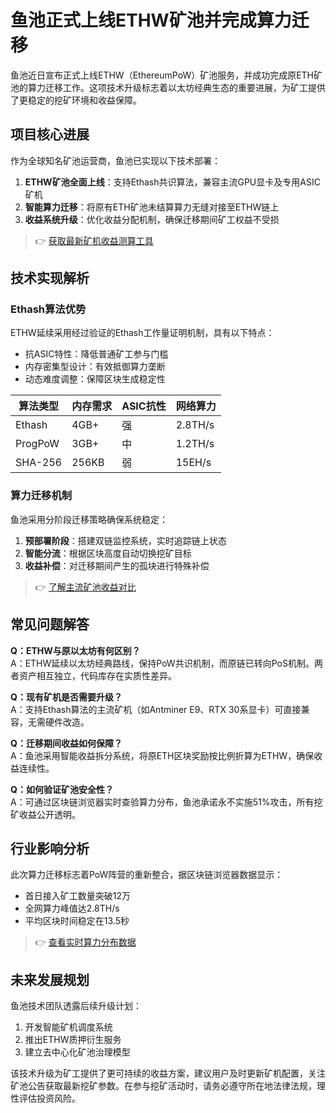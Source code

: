 # 鱼池正式上线ETHW矿池并完成算力迁移

鱼池近日宣布正式上线ETHW（EthereumPoW）矿池服务，并成功完成原ETH矿池的算力迁移工作。这项技术升级标志着以太坊经典生态的重要进展，为矿工提供了更稳定的挖矿环境和收益保障。

## 项目核心进展

作为全球知名矿池运营商，鱼池已实现以下技术部署：
1. **ETHW矿池全面上线**：支持Ethash共识算法，兼容主流GPU显卡及专用ASIC矿机
2. **智能算力迁移**：将原有ETH矿池未结算算力无缝对接至ETHW链上
3. **收益系统升级**：优化收益分配机制，确保迁移期间矿工权益不受损

> 👉 [获取最新矿机收益测算工具](https://bit.ly/okx_welcome)

## 技术实现解析

### Ethash算法优势
ETHW延续采用经过验证的Ethash工作量证明机制，具有以下特点：
- 抗ASIC特性：降低普通矿工参与门槛
- 内存密集型设计：有效抵御算力垄断
- 动态难度调整：保障区块生成稳定性

| 算法类型   | 内存需求 | ASIC抗性 | 网络算力 |
|------------|----------|----------|----------|
| Ethash     | 4GB+     | 强       | 2.8TH/s  |
| ProgPoW    | 3GB+     | 中       | 1.2TH/s  |
| SHA-256    | 256KB    | 弱       | 15EH/s   |

### 算力迁移机制
鱼池采用分阶段迁移策略确保系统稳定：
1. **预部署阶段**：搭建双链监控系统，实时追踪链上状态
2. **智能分流**：根据区块高度自动切换挖矿目标
3. **收益补偿**：对迁移期间产生的孤块进行特殊补偿

> 👉 [了解主流矿池收益对比](https://bit.ly/okx_welcome)

## 常见问题解答

**Q：ETHW与原以太坊有何区别？**  
A：ETHW延续以太坊经典路线，保持PoW共识机制，而原链已转向PoS机制。两者资产相互独立，代码库存在实质性差异。

**Q：现有矿机是否需要升级？**  
A：支持Ethash算法的主流矿机（如Antminer E9、RTX 30系显卡）可直接兼容，无需硬件改造。

**Q：迁移期间收益如何保障？**  
A：鱼池采用智能收益拆分系统，将原ETH区块奖励按比例折算为ETHW，确保收益连续性。

**Q：如何验证矿池安全性？**  
A：可通过区块链浏览器实时查验算力分布，鱼池承诺永不实施51%攻击，所有挖矿收益公开透明。

## 行业影响分析

此次算力迁移标志着PoW阵营的重新整合，据区块链浏览器数据显示：
- 首日接入矿工数量突破12万
- 全网算力峰值达2.8TH/s
- 平均区块时间稳定在13.5秒

> 👉 [查看实时算力分布数据](https://bit.ly/okx_welcome)

## 未来发展规划

鱼池技术团队透露后续升级计划：
1. 开发智能矿机调度系统
2. 推出ETHW质押衍生服务
3. 建立去中心化矿池治理模型

该技术升级为矿工提供了更可持续的收益方案，建议用户及时更新矿机配置，关注矿池公告获取最新挖矿参数。在参与挖矿活动时，请务必遵守所在地法律法规，理性评估投资风险。